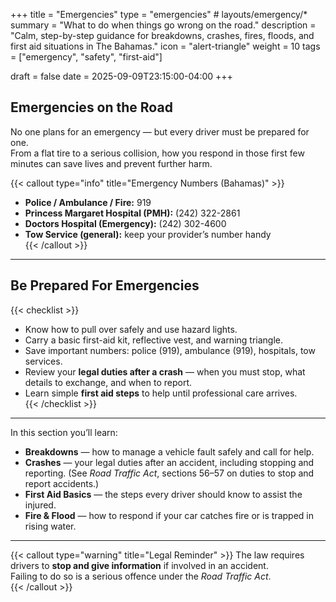 +++
title = "Emergencies"
type = "emergencies"           # layouts/emergency/*
summary = "What to do when things go wrong on the road."
description = "Calm, step-by-step guidance for breakdowns, crashes, fires, floods, and first aid situations in The Bahamas."
icon = "alert-triangle"
weight = 10
tags = ["emergency", "safety", "first-aid"]

draft = false
date = 2025-09-09T23:15:00-04:00
+++

## Emergencies on the Road

No one plans for an emergency — but every driver must be prepared for one.  
From a flat tire to a serious collision, how you respond in those first few minutes can save lives and prevent further harm.

{{< callout type="info" title="Emergency Numbers (Bahamas)" >}}
- **Police / Ambulance / Fire:** 919  
- **Princess Margaret Hospital (PMH):** (242) 322-2861  
- **Doctors Hospital (Emergency):** (242) 302-4600  
- **Tow Service (general):** keep your provider’s number handy  
{{< /callout >}}

---
## Be Prepared For Emergencies

{{< checklist >}}
- Know how to pull over safely and use hazard lights.  
- Carry a basic first-aid kit, reflective vest, and warning triangle.  
- Save important numbers: police (919), ambulance (919), hospitals, tow services.  
- Review your **legal duties after a crash** — when you must stop, what details to exchange, and when to report.  
- Learn simple **first aid steps** to help until professional care arrives.  
{{< /checklist >}}

---

In this section you’ll learn:

- **Breakdowns** — how to manage a vehicle fault safely and call for help.  
- **Crashes** — your legal duties after an accident, including stopping and reporting. (See *Road Traffic Act*, sections 56–57 on duties to stop and report accidents.)  
- **First Aid Basics** — the steps every driver should know to assist the injured.  
- **Fire & Flood** — how to respond if your car catches fire or is trapped in rising water.  

---

{{< callout type="warning" title="Legal Reminder" >}}
The law requires drivers to **stop and give information** if involved in an accident.  
Failing to do so is a serious offence under the *Road Traffic Act*.  
{{< /callout >}}
